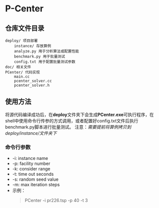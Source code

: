 # P-Center

## 仓库文件目录

    deploy/ 项目部署
        instance/ 存放算例
        analyze.py 用于分析算法或配置性能
        benchmark.py 用于批量测试
        config.txt 用于配置批量测试参数
    doc/ 相关文件
    PCenter/ 代码实现
        main.cc
        pcenter_solver.cc
        pcenter_solver.h

## 使用方法

将源代码编译成功后，在**deploy**文件夹下会生成**PCenter.exe**可执行程序，在shell中使用命令行传参的方式调用，或者配置好config.txt文件后执行benchmark.py脚本进行批量测试。
注意：_需要提前将算例拷贝到deploy/instance/文件夹下_

### 命令行参数

+ -i: instance name
+ -p: facility number
+ -k: consider range
+ -t: time out seconds
+ -s: random seed value
+ -m: max iteration steps
+ 示例：
    > PCenter -i pr226.tsp -p 40 -t 3
